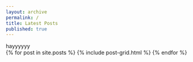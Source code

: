 ```yaml
---
layout: archive
permalink: /
title: Latest Posts
published: true
---
```


<div>hayyyyyy</div>

<div class="tiles">
{% for post in site.posts %}
	{% include post-grid.html %}
{% endfor %}
</div><!-- /.tiles -->
